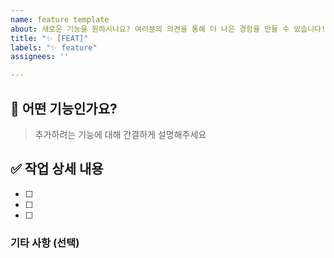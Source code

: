 ```yaml
---
name: feature template
about: 새로운 기능을 원하시나요? 여러분의 의견을 통해 더 나은 경험을 만들 수 있습니다! 제안해 주세요!
title: "✨ [FEAT]"
labels: "✨ feature"
assignees: ''

---
```


## 📝 어떤 기능인가요?

> 추가하려는 기능에 대해 간결하게 설명해주세요


## ✅ 작업 상세 내용

- [ ] 
- [ ] 
- [ ] 

### 기타 사항 (선택)
